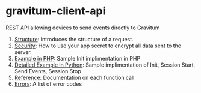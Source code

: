 # gravitum-client-api
REST API allowing devices to send events directly to Gravitum

1. [Structure](https://github.com/GravitumLabs/gravitum-client-api/blob/master/Structure.md): Introduces the structure of a request.
2. [Security](https://github.com/GravitumLabs/gravitum-client-api/blob/master/Creating_Secret_Hex_Hashes.md): How to use your app secret to encrypt all data sent to the server.
3. [Example in PHP](https://github.com/GravitumLabs/gravitum-client-api/blob/master/Example%20PHP.md): Sample Init implimentation in PHP
4. [Detailed Example in Python](https://github.com/GravitumLabs/gravitum-client-api/blob/master/Example%20Python.md): Sample implimentation of Init, Session Start, Send Events, Session Stop
5. [Reference](https://github.com/GravitumLabs/gravitum-client-api/tree/master/Packages): Documentation on each function call
6. [Errors](https://github.com/GravitumLabs/gravitum-client-api/blob/master/Errors.md): A list of error codes
